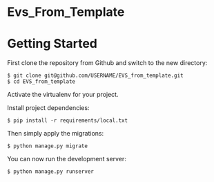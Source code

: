 

# Evs_From_Template

# Getting Started

First clone the repository from Github and switch to the new directory:

    $ git clone git@github.com/USERNAME/EVS_from_template.git
    $ cd EVS_from_template
    
Activate the virtualenv for your project.
    
Install project dependencies:

    $ pip install -r requirements/local.txt
    
    
Then simply apply the migrations:

    $ python manage.py migrate
    

You can now run the development server:

    $ python manage.py runserver
